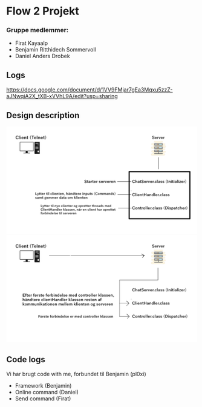 # Flow 2 Projekt
### Gruppe medlemmer: 
-   Firat Kayaalp
-   Benjamin Ritthidech Sommervoll
-   Daniel Anders Drobek

## Logs
https://docs.google.com/document/d/1VV9FMjar7gEa3Mqxu5zzZ-aJNwqiA2X_tXB-xVVhL9A/edit?usp=sharing


## Design description
![alt text](https://github.com/pl0xi/flow2-projekt/blob/main/flowProjekt.png)
![alt text](https://github.com/pl0xi/flow2-projekt/blob/main/flowProjektBillede2.png)

## Code logs
Vi har brugt code with me, forbundet til Benjamin (pl0xi)
- Framework (Benjamin)
- Online command (Daniel)
- Send command (Firat)
